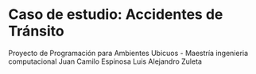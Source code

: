 # Caso de estudio: Accidentes de Tránsito
Proyecto de Programación para Ambientes Ubicuos - Maestría ingenieria computacional
Juan Camilo Espinosa
Luis Alejandro Zuleta

